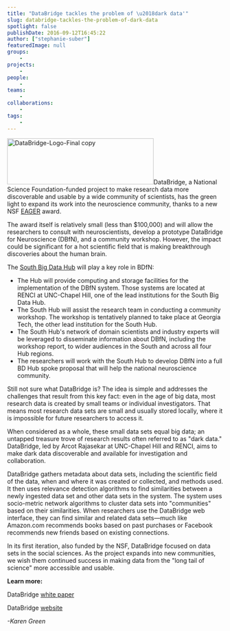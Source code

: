 ```yaml
---
title: "DataBridge tackles the problem of \u2018dark data'"
slug: databridge-tackles-the-problem-of-dark-data
spotlight: false
publishDate: 2016-09-12T16:45:22
author: ["stephanie-suber"]
featuredImage: null
groups:
    - 
projects:
    - 
people:
    - 
teams: 
    - 
collaborations:
    - 
tags:
    - 
---
```

<p><a href="https://renci.org/wp-content/uploads/2016/09/DataBridge-Logo-Final-copy.jpg"  rel="lightbox[roadtrip]"><img class="alignright wp-image-15569" src="https://renci.org/wp-content/uploads/2016/09/DataBridge-Logo-Final-copy-300x94.jpg" alt="DataBridge-Logo-Final copy" width="341" height="107" srcset="https://renci.org/wp-content/uploads/2016/09/DataBridge-Logo-Final-copy-300x94.jpg 300w, https://renci.org/wp-content/uploads/2016/09/DataBridge-Logo-Final-copy-768x240.jpg 768w, https://renci.org/wp-content/uploads/2016/09/DataBridge-Logo-Final-copy-1024x320.jpg 1024w, https://renci.org/wp-content/uploads/2016/09/DataBridge-Logo-Final-copy-640x200.jpg 640w, https://renci.org/wp-content/uploads/2016/09/DataBridge-Logo-Final-copy.jpg 1467w" sizes="(max-width: 341px) 100vw, 341px" /></a>DataBridge, a National Science Foundation-funded project to make research data more discoverable and usable by a wide community of scientists, has the green light to expand its work into the neuroscience community, thanks to a new NSF <a href="https://www.nsf.gov/awardsearch/showAward?AWD_ID=1649397&amp;HistoricalAwards=false">EAGER</a> award.</p>
<p><!--more-->The award itself is relatively small (less than $100,000) and will allow the researchers to consult with neuroscientists, develop a prototype DataBridge for Neuroscience (DBfN), and a community workshop. However, the impact could be significant for a hot scientific field that is making breakthrough discoveries about the human brain.</p>
<p>The <a href="https://southbdhub.wordpress.com/">South Big Data Hub</a> will play a key role in BDfN:</p>
<ul>
<li>The Hub will provide computing and storage facilities for the implementation of the DBfN system. Those systems are located at RENCI at UNC-Chapel Hill, one of the lead institutions for the South Big Data Hub.</li>
<li>The South Hub will assist the research team in conducting a community workshop. The workshop is tentatively planned to take place at Georgia Tech, the other lead institution for the South Hub.</li>
<li>The South Hub's network of domain scientists and industry experts will be leveraged to disseminate information about DBfN, including the workshop report, to wider audiences in the South and across all four Hub regions.</li>
<li>The researchers will work with the South Hub to develop DBfN into a full BD Hub spoke proposal that will help the national neuroscience community.</li>
</ul>
<p>Still not sure what DataBridge is? The idea is simple and addresses the challenges that result from this key fact: even in the age of big data, most research data is created by small teams or individual investigators. That means most research data sets are small and usually stored locally, where it is impossible for future researchers to access it.</p>
<p>When considered as a whole, these small data sets equal big data; an untapped treasure trove of research results often referred to as "dark data." DataBridge, led by Arcot Rajasekar at UNC-Chapel Hill and RENCI, aims to make dark data discoverable and available for investigation and collaboration.</p>
<p>DataBridge gathers metadata about data sets, including the scientific field of the data, when and where it was created or collected, and methods used. It then uses relevance detection algorithms to find similarities between a newly ingested data set and other data sets in the system. The system uses socio-metric network algorithms to cluster data sets into "communities" based on their similarities. When researchers use the DataBridge web interface, they can find similar and related data sets&mdash;much like Amazon.com recommends books based on past purchases or Facebook recommends new friends based on existing connections.</p>
<p>In its first iteration, also funded by the NSF, DataBridge focused on data sets in the social sciences. As the project expands into new communities, we wish them continued success in making data from the "long tail of science" more accessible and usable.</p>
<p><strong>Learn more:</strong></p>
<p>DataBridge <a href="https://renci.org/wp-content/uploads/2015/07/RCI-RENCI-White-Paper-No5.FINAL_.pdf">white paper</a></p>
<p>DataBridge <a href="http://databridge.web.unc.edu/">website</a></p>
<p><em>-Karen Green</em></p>
<!-- AddThis Advanced Settings generic via filter on the_content --><!-- AddThis Share Buttons generic via filter on the_content -->
